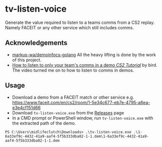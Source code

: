 # tv-listen-voice

Generate the value required to listen to a teams comms from a CS2 replay. Namely FACEIT or any other service which still includes comms.

## Acknowledgements

- [markus-wa/demoinfocs-golang](https://github.com/markus-wa/demoinfocs-golang) All the heavy lifting is done by the work of this project. 
- [How to listen to only your team's comms in a demo *CS2 Tutorial*](https://www.youtube.com/watch?v=8rc-ynAkrXw) by bird. The video turned me on to how to listen to comms in demos.

## Usage

- Download a demo from a FACEIT match or other service e.g. https://www.faceit.com/en/cs2/room/1-5e34c677-eb7e-4795-a6ea-e3e4cf151d66
- Download `tv-listen-voice.exe` from the [Releases](https://github.com/midlifeclutch/tv-listen-voice/releases) page
- In a CMD prompt or PowerShell window, run `tv-listen-voice.exe` with the extracted path of the demo.


```
PS C:\Users\midlifeclutch\Downloads> .\tv-listen-voice.exe .\1-6a33ef9c-4432-41a9-aaf4-5f5b333dba02-1-1.dem\1-6a33ef9c-4432-41a9-aaf4-5f5b333dba02-1-1.dem
```
